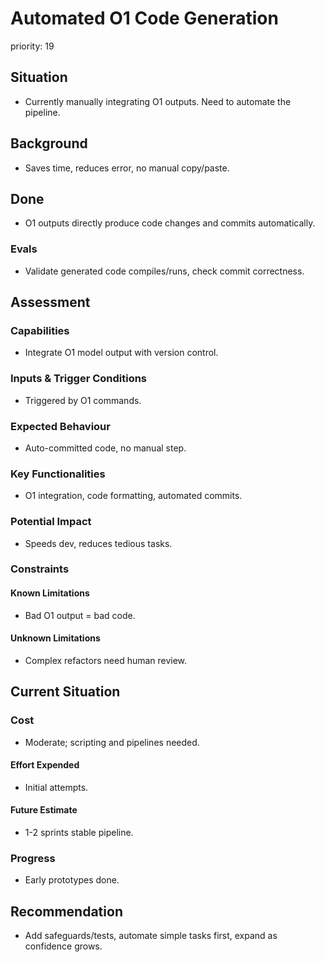 # Automated O1 Code Generation

priority: 19

## Situation

- Currently manually integrating O1 outputs. Need to automate the pipeline.

## Background

- Saves time, reduces error, no manual copy/paste.

## Done

- O1 outputs directly produce code changes and commits automatically.

### Evals

- Validate generated code compiles/runs, check commit correctness.

## Assessment

### Capabilities

- Integrate O1 model output with version control.

### Inputs & Trigger Conditions

- Triggered by O1 commands.

### Expected Behaviour

- Auto-committed code, no manual step.

### Key Functionalities

- O1 integration, code formatting, automated commits.

### Potential Impact

- Speeds dev, reduces tedious tasks.

### Constraints

#### Known Limitations

- Bad O1 output = bad code.

#### Unknown Limitations

- Complex refactors need human review.

## Current Situation

### Cost

- Moderate; scripting and pipelines needed.

#### Effort Expended

- Initial attempts.

#### Future Estimate

- 1-2 sprints stable pipeline.

### Progress

- Early prototypes done.

## Recommendation

- Add safeguards/tests, automate simple tasks first, expand as confidence grows.
